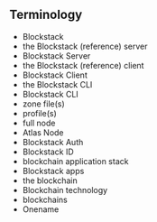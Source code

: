 ## Terminology

* Blockstack
* the Blockstack (reference) server
* Blockstack Server
* the Blockstack (reference) client
* Blockstack Client
* the Blockstack CLI
* Blockstack CLI
* zone file(s)
* profile(s)
* full node
* Atlas Node
* Blockstack Auth
* Blockstack ID
* blockchain application stack
* Blockstack apps
* the blockchain
* Blockchain technology
* blockchains
* Onename